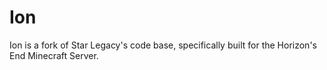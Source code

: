 # Ion
Ion is a fork of Star Legacy's code base, specifically built for the Horizon's End Minecraft Server.
